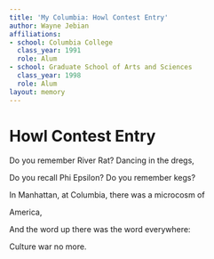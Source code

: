 ```yaml
---
title: 'My Columbia: Howl Contest Entry'
author: Wayne Jebian
affiliations:
- school: Columbia College
  class_year: 1991
  role: Alum
- school: Graduate School of Arts and Sciences
  class_year: 1998
  role: Alum
layout: memory
---
```


# Howl Contest Entry

Do you remember River Rat? Dancing in the dregs,

Do you recall Phi Epsilon? Do you remember kegs?

In Manhattan, at Columbia, there was a microcosm of

America,

And the word up there was the word everywhere:

Culture war no more.
